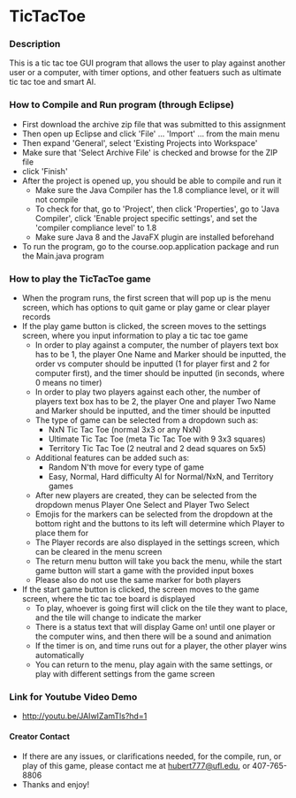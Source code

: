 # TicTacToe
### Description
This is a tic tac toe GUI program that allows the user to play against another user or a computer, with timer options, and other featuers such as ultimate tic tac toe and smart AI.

### How to Compile and Run program (through Eclipse)
- First download the archive zip file that was submitted to this assignment
- Then open up Eclipse and click 'File' ... 'Import' ... from the main menu
- Then expand 'General', select 'Existing Projects into Workspace'
- Make sure that 'Select Archive File' is checked and browse for the ZIP file
- click 'Finish'
- After the project is opened up, you should be able to compile and run it 
  - Make sure the Java Compiler has the 1.8 compliance level, or it will not compile
  - To check for that, go to 'Project', then click 'Properties', go to 'Java Compiler', click 'Enable project specific settings', and set the 'compiler compliance level' to 1.8
  - Make sure Java 8 and the JavaFX plugin are installed beforehand
- To run the program, go to the course.oop.application package and run the Main.java program


### How to play the TicTacToe game
- When the program runs, the first screen that will pop up is the menu screen, which has options to quit game or play game or clear player records
- If the play game button is clicked, the screen moves to the settings screen, where you input information to play a tic tac toe game
  - In order to play against a computer, the number of players text box has to be 1, the player One Name and Marker should be inputted, the order vs computer should be inputted (1 for player first and 2 for computer first), and the timer should be inputted (in seconds, where 0 means no timer)
  - In order to play two players against each other, the number of players text box has to be 2, the player One and player Two Name and Marker should be inputted, and the timer should be inputted
  - The type of game can be selected from a dropdown such as:
    - NxN Tic Tac Toe (normal 3x3 or any NxN)
    - Ultimate Tic Tac Toe (meta Tic Tac Toe with 9 3x3 squares)
    - Territory Tic Tac Toe (2 neutral and 2 dead squares on 5x5)
  - Additional features can be added such as:
    - Random N'th move for every type of game
    - Easy, Normal, Hard difficulty AI for Normal/NxN, and Territory games
  - After new players are created, they can be selected from the dropdown menus Player One Select and Player Two Select
  - Emojis for the markers can be selected from the dropdown at the bottom right and the buttons to its left will determine which Player to place them for
  - The Player records are also displayed in the settings screen, which can be cleared in the menu screen 
  - The return menu button will take you back the menu, while the start game button will start a game with the provided input boxes
  - Please also do not use the same marker for both players
- If the start game button is clicked, the screen moves to the game screen, where the tic tac toe board is displayed
  - To play, whoever is going first will click on the tile they want to place, and the tile will change to indicate the marker
  - There is a status text that will display Game on! until one player or the computer wins, and then there will be a sound and animation
  - If the timer is on, and time runs out for a player, the other player wins automatically
  - You can return to the menu, play again with the same settings, or play with different settings from the game screen

### Link for Youtube Video Demo
- http://youtu.be/JAIwIZamTls?hd=1

#### Creator Contact
- If there are any issues, or clarifications needed, for the compile, run, or play of this game, please contact me at hubert777@ufl.edu, or 407-765-8806
- Thanks and enjoy!
